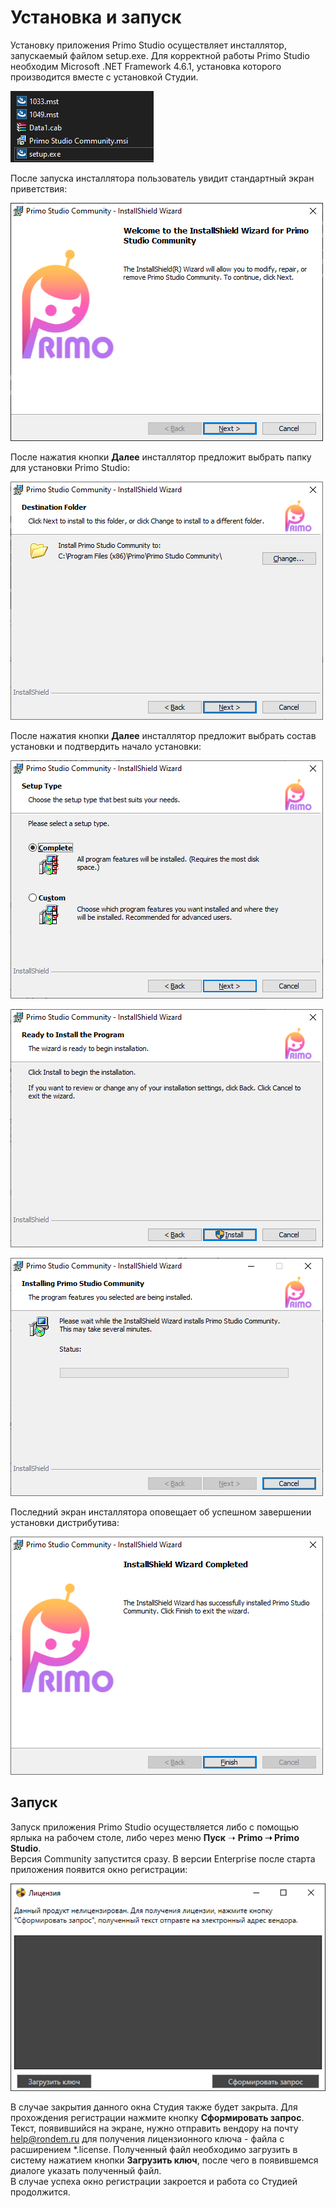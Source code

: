 # Установка и запуск

Установку приложения Primo Studio осуществляет инсталлятор, запускаемый файлом setup.exe. Для корректной работы Primo Studio необходим Microsoft .NET Framework 4.6.1, установка которого производится вместе с установкой Студии.

![](<../../.gitbook/assets/Untitled (6).png>)

После запуска инсталлятора пользователь увидит стандартный экран приветствия:

![](<../../.gitbook/assets/Untitled (2).png>)

После нажатия кнопки **Далее** инсталлятор предложит выбрать папку для установки Primo Studio:

![](<../../.gitbook/assets/Untitled (5).png>)

После нажатия кнопки **Далее** инсталлятор предложит выбрать состав установки и подтвердить начало установки:

![](<../../.gitbook/assets/Untitled (7).png>)

![](<../../.gitbook/assets/Untitled (3).png>)

![](<../../.gitbook/assets/Untitled (4).png>)

Последний экран инсталлятора оповещает об успешном завершении установки дистрибутива:

![](../../.gitbook/assets/Untitled.png)

## Запуск

Запуск приложения Primo Studio осуществляется либо с помощью ярлыка на рабочем столе, либо через меню **Пуск** ➝ **Primo ➝ Primo Studio**.\
Версия Community запустится сразу. В версии Enterprise после старта приложения появится окно регистрации:

![](<../../.gitbook/assets/Picture9 (1).png>)

В случае закрытия данного окна Студия также будет закрыта. Для прохождения регистрации нажмите кнопку **Сформировать запрос**. Текст, появившийся на экране, нужно отправить вендору на почту [help@rondem.ru](mailto:help@rondem.ru) для получения лицензионного ключа - файла с расширением \*.license. Полученный файл необходимо загрузить в систему нажатием кнопки **Загрузить ключ**, после чего в появившемся диалоге указать полученный файл.\
В случае успеха окно регистрации закроется и работа со Студией продолжится.
